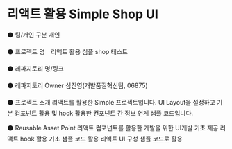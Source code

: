 # 리액트 활용 Simple Shop UI

⚫ 팀/개인 구분 개인

⚫ 프로젝트 명　리액트 활용 심플 shop 테스트

⚫ 레파지토리 명/링크 

⚫ 레파지토리 Owner 심진영(개발품질혁신팀, 06875)

⚫ 프로젝트 소개 
리액트를 활용한 Simple 프로젝트입니다.
UI Layout을 설정하고 기본 컴포넌트 활용 및 hook 활용한 컨포넌트 간 정보 연계 샘플 코드입니다.

⚫ Reusable Asset Point
리액트 컴포넌트를 활용한 개발을 위한 UI개발 기초 제공
리액트 hook 활용 기초 샘플 코드 활용
리액트 UI 구성 샘플 코드로 활용
